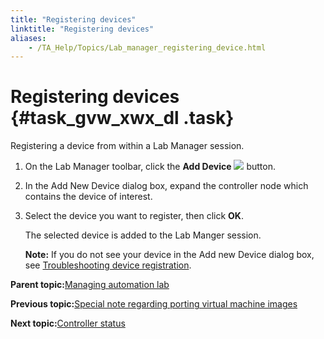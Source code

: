 ```yaml
--- 
title: "Registering devices"
linktitle: "Registering devices"
aliases: 
    - /TA_Help/Topics/Lab_manager_registering_device.html
---
```

# Registering devices {#task_gvw_xwx_dl .task}

Registering a device from within a Lab Manager session.

1.  On the Lab Manager toolbar, click the **Add Device** ![](../Images/LabManager_add_device_btn.png) button.

2.  In the Add New Device dialog box, expand the controller node which contains the device of interest.

3.  Select the device you want to register, then click **OK**.

    The selected device is added to the Lab Manger session.

    **Note:** If you do not see your device in the Add new Device dialog box, see [Troubleshooting device registration](Lab_manager_troubleshoot_device_registration.html).


**Parent topic:**[Managing automation lab](../../TA_Help/Topics/Lab_manager_managing_auto_lab.html)

**Previous topic:**[Special note regarding porting virtual machine images](../../TA_Help/Topics/Lab_manager_notes.html)

**Next topic:**[Controller status](../../TA_Help/Topics/Lab_manager_controller.html)

